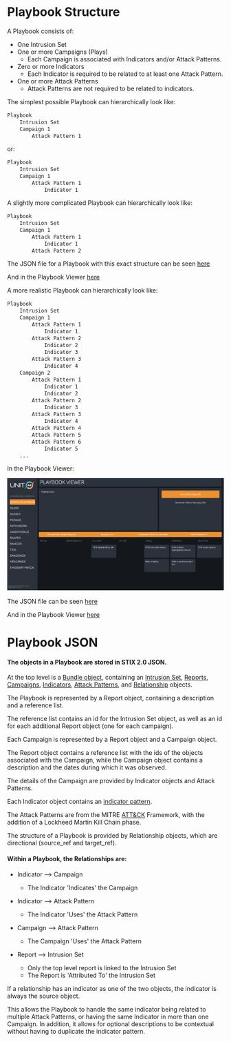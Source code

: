 # Playbook Structure

A Playbook consists of:
* One Intrusion Set
* One or more Campaigns (Plays)
  * Each Campaign is associated with Indicators and/or Attack Patterns.
* Zero or more Indicators
  * Each Indicator is required to be related to at least one Attack Pattern. 
* One or more Attack Patterns
  * Attack Patterns are not required to be related to indicators.

The simplest possible Playbook can hierarchically look like:

```
Playbook
    Intrusion Set
    Campaign 1
        Attack Pattern 1
```

or:

```
Playbook
    Intrusion Set
    Campaign 1
        Attack Pattern 1
            Indicator 1
``` 

A slightly more complicated Playbook can hierarchically look like:

```
Playbook
    Intrusion Set
    Campaign 1
        Attack Pattern 1
            Indicator 1
        Attack Pattern 2
```

The JSON file for a Playbook with this exact structure can be seen [here](./very-simple-playbook.json)

And in the Playbook Viewer [here](https://pan-unit42.github.io/playbook_viewer/?pb=very-simple-playbook)

A more realistic Playbook can hierarchically look like:

```
Playbook
    Intrusion Set
    Campaign 1
        Attack Pattern 1
            Indicator 1
        Attack Pattern 2
            Indicator 2
            Indicator 3
        Attack Pattern 3
            Indicator 4
    Campaign 2
        Attack Pattern 1
            Indicator 1
            Indicator 2
        Attack Pattern 2
            Indicator 3
        Attack Pattern 3
            Indicator 4
        Attack Pattern 4
        Attack Pattern 5
        Attack Pattern 6
            Indicator 5
    ...
```

In the Playbook Viewer:

![here](./simple-playbook-campaign-two.png "Simple Playbook Campaign Two")

The JSON file can be seen [here](./simple-playbook.json)

And in the Playbook Viewer [here](https://pan-unit42.github.io/playbook_viewer/?pb=simple-playbook)

# Playbook JSON

#### The objects in a Playbook are stored in STIX 2.0 JSON.

At the top level is a [Bundle object][1], containing an [Intrusion Set][2],
[Reports][3], [Campaigns][4], [Indicators][5], [Attack Patterns][6], and [Relationship][7] objects.

The Playbook is represented by a Report object, containing a description and a reference list.

The reference list contains an id for the Intrusion Set object, as well as an id for each additional Report object
(one for each campaign).

Each Campaign is represented by a Report object and a Campaign object. 

The Report object contains a reference list with the ids of the objects associated with the Campaign, 
while the Campaign object contains a description and the dates during which it was observed.

The details of the Campaign are provided by Indicator objects and Attack Patterns.

Each Indicator object contains an [indicator pattern][5].

The Attack Patterns are from the MITRE [ATT&CK][8] Framework, with the addition of a Lockheed Martin Kill Chain phase.

The structure of a Playbook is provided by Relationship objects, which are directional (source_ref and target_ref).

#### Within a Playbook, the Relationships are:

* Indicator --> Campaign
  * The Indicator 'Indicates' the Campaign

* Indicator --> Attack Pattern
  * The Indicator 'Uses' the Attack Pattern

* Campaign --> Attack Pattern
  * The Campaign 'Uses' the Attack Pattern

* Report --> Intrusion Set
  * Only the top level report is linked to the Intrusion Set
  * The Report is 'Attributed To' the Intrusion Set

If a relationship has an indicator as one of the two objects, the indicator is always the source object. 

This allows the Playbook to handle the same indicator being related to multiple Attack Patterns, 
or having the same Indicator in more than one Campaign. In addition, it allows for optional descriptions to be 
contextual without having to duplicate the indicator pattern.

[1]: http://docs.oasis-open.org/cti/stix/v2.0/cs01/part1-stix-core/stix-v2.0-cs01-part1-stix-core.html#_Toc496709292
[2]: http://docs.oasis-open.org/cti/stix/v2.0/cs01/part2-stix-objects/stix-v2.0-cs01-part2-stix-objects.html#_Toc496714316
[3]: http://docs.oasis-open.org/cti/stix/v2.0/cs01/part2-stix-objects/stix-v2.0-cs01-part2-stix-objects.html#_Toc496714325
[4]: http://docs.oasis-open.org/cti/stix/v2.0/cs01/part2-stix-objects/stix-v2.0-cs01-part2-stix-objects.html#_Toc496714304
[5]: http://docs.oasis-open.org/cti/stix/v2.0/cs01/part2-stix-objects/stix-v2.0-cs01-part2-stix-objects.html#_Toc496714313
[6]: http://docs.oasis-open.org/cti/stix/v2.0/cs01/part2-stix-objects/stix-v2.0-cs01-part2-stix-objects.html#_Toc496714301
[7]: http://docs.oasis-open.org/cti/stix/v2.0/cs01/part2-stix-objects/stix-v2.0-cs01-part2-stix-objects.html#_Toc496714338
[8]: https://attack.mitre.org/